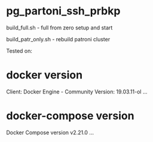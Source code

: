 # pg_partoni_ssh_prbkp

build_full.sh - full from zero setup and start

build_patr_only.sh - rebuild patroni cluster


Tested on: 
# docker version
Client: Docker Engine - Community
 Version:           19.03.11-ol
... 
# docker-compose version
Docker Compose version v2.21.0
...
